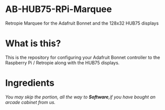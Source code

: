 # AB-HUB75-RPi-Marquee
Retropie Marquee for the Adafruit Bonnet and the 128x32 HUB75 displays

# What is this?
This is the repository for configuring your Adafruit Bonnet controller to the Raspberry Pi / Retropie along with the HUB75 displays.

# Ingredients
*You may skip the portion, all the way to __Software__,if you have bought an arcade cabinet from us.*
